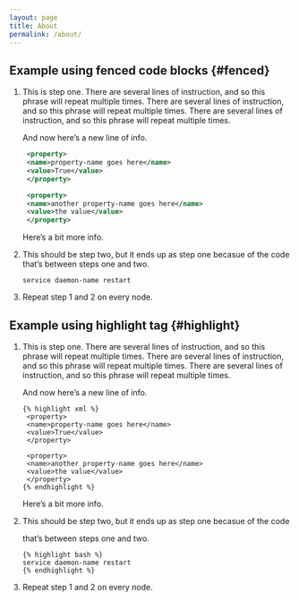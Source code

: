 ```yaml
---
layout: page
title: About
permalink: /about/
---
```


## Example using fenced code blocks {#fenced}

1.  This is step one. There are several lines of instruction, and so this phrase will repeat multiple times. There are several lines of instruction, and so this phrase will repeat multiple times. There are several lines of instruction, and so this phrase will repeat multiple times.

    And now here’s a new line of info.

    ```xml
     <property>
     <name>property-name goes here</name>
     <value>True</value>
     </property>

     <property>
     <name>another property-name goes here</name>
     <value>the value</value>
     </property>
    ```

    Here’s a bit more info.

1.  This should be step two, but it ends up as step one becasue of the code
   that’s between steps one and two.

    ```
    service daemon-name restart
    ```

1.  Repeat step 1 and 2 on every node.


## Example using highlight tag {#highlight}

<ol>
<li>This is step one. There are several lines of instruction, and so this phrase will repeat multiple times. There are several lines of instruction, and so this phrase will repeat multiple times. There are several lines of instruction, and so this phrase will repeat multiple times.

<p>And now here’s a new line of info.</p>

    {% highlight xml %}
     <property>
     <name>property-name goes here</name>
     <value>True</value>
     </property>

     <property>
     <name>another property-name goes here</name>
     <value>the value</value>
     </property>
    {% endhighlight %}

  <p>Here’s a bit more info.</p>
</li>
<li>This should be step two, but it ends up as step one becasue of the code

   <p>that’s between steps one and two.</p>

    {% highlight bash %}
    service daemon-name restart
    {% endhighlight %}

</li>
<li> Repeat step 1 and 2 on every node.</li>
</ol>
